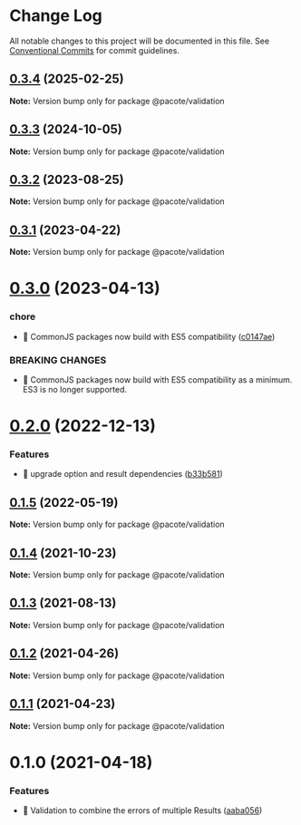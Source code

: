 # Change Log

All notable changes to this project will be documented in this file.
See [Conventional Commits](https://conventionalcommits.org) for commit guidelines.

## [0.3.4](https://github.com/PacoteJS/pacote/compare/@pacote/validation@0.3.3...@pacote/validation@0.3.4) (2025-02-25)

**Note:** Version bump only for package @pacote/validation

## [0.3.3](https://github.com/PacoteJS/pacote/compare/@pacote/validation@0.3.2...@pacote/validation@0.3.3) (2024-10-05)

**Note:** Version bump only for package @pacote/validation

## [0.3.2](https://github.com/PacoteJS/pacote/compare/@pacote/validation@0.3.1...@pacote/validation@0.3.2) (2023-08-25)

**Note:** Version bump only for package @pacote/validation

## [0.3.1](https://github.com/PacoteJS/pacote/compare/@pacote/validation@0.3.0...@pacote/validation@0.3.1) (2023-04-22)

**Note:** Version bump only for package @pacote/validation

# [0.3.0](https://github.com/PacoteJS/pacote/compare/@pacote/validation@0.2.0...@pacote/validation@0.3.0) (2023-04-13)

### chore

- 🤖 CommonJS packages now build with ES5 compatibility ([c0147ae](https://github.com/PacoteJS/pacote/commit/c0147aeffb81322ea59174a3961b10cfb3bf81e5))

### BREAKING CHANGES

- 🧨 CommonJS packages now build with ES5 compatibility as a minimum. ES3 is
  no longer supported.

# [0.2.0](https://github.com/PacoteJS/pacote/compare/@pacote/validation@0.1.5...@pacote/validation@0.2.0) (2022-12-13)

### Features

- 🎸 upgrade option and result dependencies ([b33b581](https://github.com/PacoteJS/pacote/commit/b33b581943a00fe9c800b3177e9496360d27b244))

## [0.1.5](https://github.com/PacoteJS/pacote/compare/@pacote/validation@0.1.4...@pacote/validation@0.1.5) (2022-05-19)

**Note:** Version bump only for package @pacote/validation

## [0.1.4](https://github.com/PacoteJS/pacote/compare/@pacote/validation@0.1.3...@pacote/validation@0.1.4) (2021-10-23)

**Note:** Version bump only for package @pacote/validation

## [0.1.3](https://github.com/PacoteJS/pacote/compare/@pacote/validation@0.1.2...@pacote/validation@0.1.3) (2021-08-13)

**Note:** Version bump only for package @pacote/validation

## [0.1.2](https://github.com/PacoteJS/pacote/compare/@pacote/validation@0.1.1...@pacote/validation@0.1.2) (2021-04-26)

**Note:** Version bump only for package @pacote/validation

## [0.1.1](https://github.com/PacoteJS/pacote/compare/@pacote/validation@0.1.0...@pacote/validation@0.1.1) (2021-04-23)

**Note:** Version bump only for package @pacote/validation

# 0.1.0 (2021-04-18)

### Features

- 🎸 Validation to combine the errors of multiple Results ([aaba056](https://github.com/PacoteJS/pacote/commit/aaba05631eda58b68dd8f831636dd4c2ccdba8ff))
